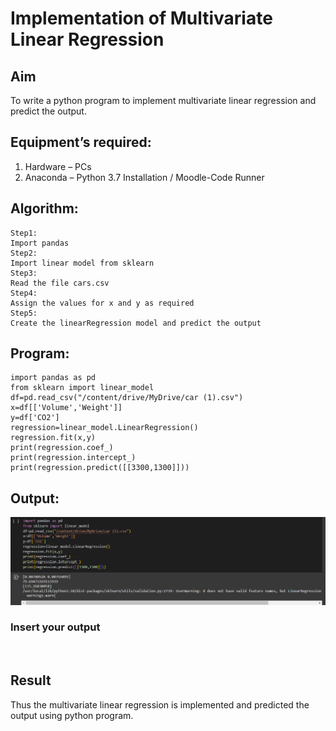 # Implementation of Multivariate Linear Regression
## Aim
To write a python program to implement multivariate linear regression and predict the output.
## Equipment’s required:
1.	Hardware – PCs
2.	Anaconda – Python 3.7 Installation / Moodle-Code Runner
## Algorithm:
```
Step1:
Import pandas
Step2:
Import linear model from sklearn
Step3:
Read the file cars.csv
Step4:
Assign the values for x and y as required
Step5:
Create the linearRegression model and predict the output
```

## Program:
```
import pandas as pd
from sklearn import linear_model
df=pd.read_csv("/content/drive/MyDrive/car (1).csv")
x=df[['Volume','Weight']]
y=df['CO2']
regression=linear_model.LinearRegression()
regression.fit(x,y)
print(regression.coef_)
print(regression.intercept_)
print(regression.predict([[3300,1300]]))

```
## Output:
![alt text](image.png)

### Insert your output

<br>

## Result
Thus the multivariate linear regression is implemented and predicted the output using python program.